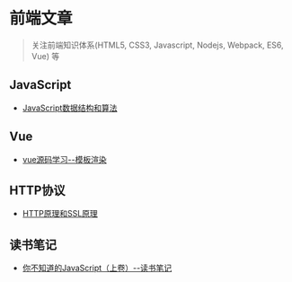前端文章
============

> 关注前端知识体系(HTML5, CSS3, Javascript, Nodejs, Webpack, ES6, Vue) 等
## JavaScript
* [JavaScript数据结构和算法](https://github.com/zoro-web/blog/issues/4)

## Vue
* [vue源码学习--模板渲染](https://github.com/zoro-web/blog/issues/5)

## HTTP协议
* [HTTP原理和SSL原理](https://github.com/zoro-web/blog/issues/3)

## 读书笔记
* [你不知道的JavaScript（上卷）--读书笔记](https://github.com/zoro-web/blog/issues/6)

